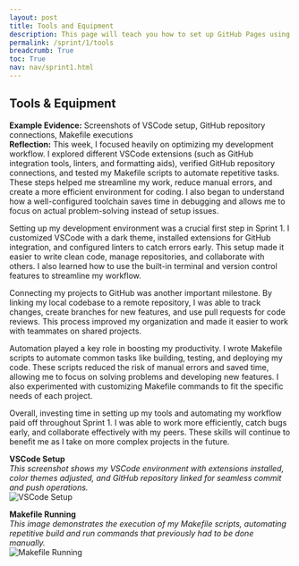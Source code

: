 ```yaml
---
layout: post
title: Tools and Equipment
description: This page will teach you how to set up GitHub Pages using the VSCode online editor.
permalink: /sprint/1/tools
breadcrumb: True
toc: True
nav: nav/sprint1.html
---
```


## Tools & Equipment
**Example Evidence:** Screenshots of VSCode setup, GitHub repository connections, Makefile executions  
**Reflection:** This week, I focused heavily on optimizing my development workflow. I explored different VSCode extensions (such as GitHub integration tools, linters, and formatting aids), verified GitHub repository connections, and tested my Makefile scripts to automate repetitive tasks. These steps helped me streamline my work, reduce manual errors, and create a more efficient environment for coding. I also began to understand how a well-configured toolchain saves time in debugging and allows me to focus on actual problem-solving instead of setup issues.  

Setting up my development environment was a crucial first step in Sprint 1. I customized VSCode with a dark theme, installed extensions for GitHub integration, and configured linters to catch errors early. This setup made it easier to write clean code, manage repositories, and collaborate with others. I also learned how to use the built-in terminal and version control features to streamline my workflow.

Connecting my projects to GitHub was another important milestone. By linking my local codebase to a remote repository, I was able to track changes, create branches for new features, and use pull requests for code reviews. This process improved my organization and made it easier to work with teammates on shared projects.

Automation played a key role in boosting my productivity. I wrote Makefile scripts to automate common tasks like building, testing, and deploying my code. These scripts reduced the risk of manual errors and saved time, allowing me to focus on solving problems and developing new features. I also experimented with customizing Makefile commands to fit the specific needs of each project.

Overall, investing time in setting up my tools and automating my workflow paid off throughout Sprint 1. I was able to work more efficiently, catch bugs early, and collaborate effectively with my peers. These skills will continue to benefit me as I take on more complex projects in the future.

**VSCode Setup**  
*This screenshot shows my VSCode environment with extensions installed, color themes adjusted, and GitHub repository linked for seamless commit and push operations.*  
![VSCode Setup]({{site.baseurl}}/images/tools/vscode_setup.png)

**Makefile Running**  
*This image demonstrates the execution of my Makefile scripts, automating repetitive build and run commands that previously had to be done manually.*  
![Makefile Running]({{site.baseurl}}/images/tools/makefile_execution.png)